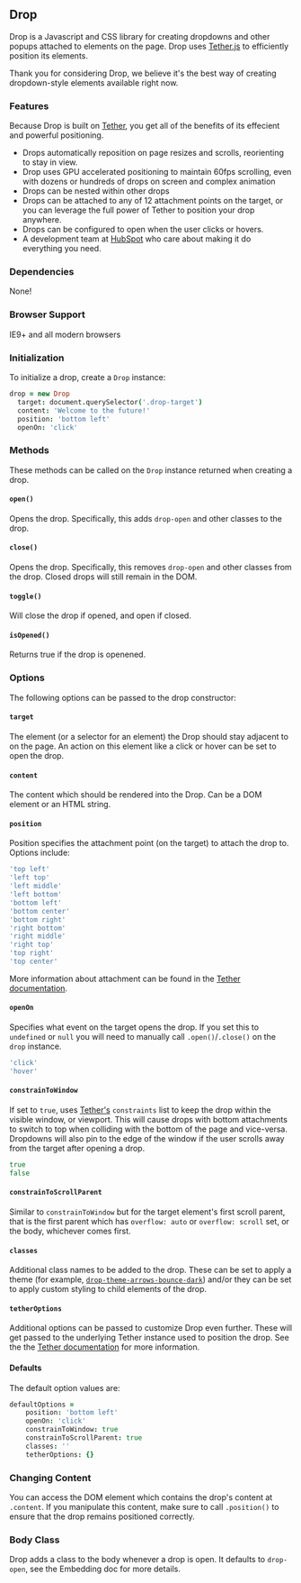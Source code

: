 <link rel="stylesheet" href="/drop/css/drop-theme-basic.css" />
<link rel="stylesheet" href="/drop/css/drop-theme-arrows-bounce.css" />
<link rel="stylesheet" href="/drop/css/drop-theme-arrows-bounce-dark.css" />
<script src="/drop/drop.min.js"></script>
<script>
  $(function(){
    $('.drop-target').each(function(){
      var options = $.extend({}, {
        target: this,
        classes: 'drop-theme-arrows-bounce-dark',
        position: 'bottom left',
        constrainToWindow: true,
        constrainToScrollParent: true,
        openOn: 'click'
      }, $(this).data('options'));
      
      new Drop(options);
    }) 
  });
</script>

## Drop

Drop is a Javascript and CSS library for creating dropdowns and other popups attached to elements on the page. Drop uses [Tether.js](http://github.hubspot.com/tether) to efficiently position its elements.

Thank you for considering Drop, we believe it's the best way of creating dropdown-style elements available right now.

### Features

Because Drop is built on [Tether](http://github.hubspot.com/tether), you get all of the benefits of its effecient and powerful positioning.

- Drops automatically reposition on page resizes and scrolls, reorienting to stay in view.
- Drop uses GPU accelerated positioning to maintain 60fps scrolling, even with dozens or hundreds of drops on screen and complex animation
- Drops can be nested within other drops
- Drops can be attached to any of 12 attachment points on the target, or you can leverage the full power of Tether to position your drop anywhere.
- Drops can be configured to open when the user clicks or hovers.
- A development team at [HubSpot](http://github.hubspot.com) who care about making it do everything you need.

### Dependencies

None!

### Browser Support

IE9+ and all modern browsers

### Initialization

To initialize a drop, create a `Drop` instance:

```coffeescript
drop = new Drop
  target: document.querySelector('.drop-target')
  content: 'Welcome to the future!'
  position: 'bottom left'
  openOn: 'click'
```

### Methods

These methods can be called on the `Drop` instance returned when creating a drop.

#### `open()`

Opens the drop. Specifically, this adds `drop-open` and other classes to the drop.

#### `close()`

Opens the drop. Specifically, this removes `drop-open` and other classes from the drop. Closed drops will still remain in the DOM.

#### `toggle()`

Will close the drop if opened, and open if closed.

#### `isOpened()`

Returns true if the drop is openened.

### Options

The following options can be passed to the drop constructor:

#### `target`

The element (or a selector for an element) the Drop should stay adjacent to on the page.  An action on this element like
a click or hover can be set to open the drop.

#### `content`

The content which should be rendered into the Drop.  Can be a DOM element or an HTML string.

#### `position`

Position specifies the attachment point (on the target) to attach the drop to. Options include:

```coffeescript
'top left'
'left top'
'left middle'
'left bottom'
'bottom left'
'bottom center'
'bottom right'
'right bottom'
'right middle'
'right top'
'top right'
'top center'
```

More information about attachment can be found in the [Tether documentation](http://github.hubspot.com/tether).

#### `openOn`

Specifies what event on the target opens the drop. If you set this to `undefined` or `null` you will need to manually call `.open()`/`.close()` on the `drop` instance.

```coffeescript
'click'
'hover'
```

#### `constrainToWindow`

If set to `true`, uses [Tether's](http://github.hubspot.com/tether) `constraints` list to keep the drop within the visible window, or viewport. This will cause drops with bottom attachments to switch to top when colliding with the bottom of the page and vice-versa. Dropdowns will also pin to the edge of the window if the user scrolls away from the target after opening a drop.

```coffeescript
true
false
```

#### `constrainToScrollParent`

Similar to `constrainToWindow` but for the target element's first scroll parent, that is the first parent which has `overflow: auto` or `overflow: scroll` set, or the body, whichever comes first.

#### `classes`

Additional class names to be added to the drop. These can be set to apply a theme (for example, [`drop-theme-arrows-bounce-dark`](https://github.com/HubSpot/drop/blob/master/css/drop-theme-arrows-bounce-dark.css)) and/or they can be set to apply custom styling to child elements of the drop.

#### `tetherOptions`

Additional options can be passed to customize Drop even further. These will get passed to the underlying Tether instance used to position the drop. See the the [Tether documentation](http://github.hubspot.com/tether) for more information.

#### Defaults

The default option values are:

```coffeescript
defaultOptions =
    position: 'bottom left'
    openOn: 'click'
    constrainToWindow: true
    constrainToScrollParent: true
    classes: ''
    tetherOptions: {}
```

### Changing Content

You can access the DOM element which contains the drop's content at `.content`.  If you manipulate this content, make sure to call `.position()` to ensure that the
drop remains positioned correctly.

### Body Class

Drop adds a class to the body whenever a drop is open.  It defaults to `drop-open`, see
the Embedding doc for more details.
